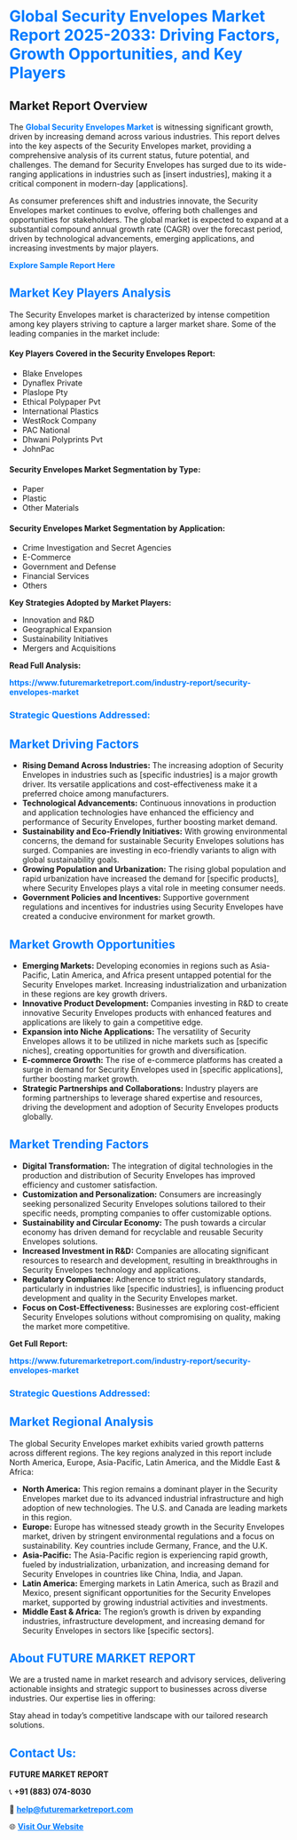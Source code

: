 <h1 style="color: #007BFF;">Global Security Envelopes Market Report 2025-2033: Driving Factors, Growth Opportunities, and Key Players</h1>

<section id="overview">
<h2>Market Report Overview</h2>
<p>The <a href="https://www.futuremarketreport.com/industry-report/security-envelopes-market" style="color: #007BFF; text-decoration: none;"><strong>Global Security Envelopes Market</strong></a> is witnessing significant growth, driven by increasing demand across various industries. This report delves into the key aspects of the Security Envelopes market, providing a comprehensive analysis of its current status, future potential, and challenges. The demand for Security Envelopes has surged due to its wide-ranging applications in industries such as [insert industries], making it a critical component in modern-day [applications].</p>
<p>As consumer preferences shift and industries innovate, the Security Envelopes market continues to evolve, offering both challenges and opportunities for stakeholders. The global market is expected to expand at a substantial compound annual growth rate (CAGR) over the forecast period, driven by technological advancements, emerging applications, and increasing investments by major players.</p>
</section>

<section id="overview">
<p><a href="https://www.futuremarketreport.com/request-sample/reportId=109840" style="color: #007BFF; text-decoration: none;"><strong>Explore Sample Report Here</strong></a></p>
</section>

<section id="key-players">
<h2 style="color: #007BFF;">Market Key Players Analysis</h2>
<p>The Security Envelopes market is characterized by intense competition among key players striving to capture a larger market share. Some of the leading companies in the market include:</p>
<h4>Key Players Covered in the Security Envelopes Report:</h4>
<ul><li>Blake Envelopes</li><li>Dynaflex Private</li><li>Plaslope Pty</li><li>Ethical Polypaper Pvt</li><li>International Plastics</li><li>WestRock Company</li><li>PAC National</li><li>Dhwani Polyprints Pvt</li><li>JohnPac</li></ul>
<h4>Security Envelopes Market Segmentation by Type:</h4>
<ul><li>Paper</li><li>Plastic</li><li>Other Materials</li></ul>

<h4>Security Envelopes Market Segmentation by Application:</h4>
<ul><li>Crime Investigation and Secret Agencies</li><li>E-Commerce</li><li>Government and Defense</li><li>Financial Services</li><li>Others</li></ul>
<p><strong>Key Strategies Adopted by Market Players:</strong></p>
<ul>
<li>Innovation and R&D</li>
<li>Geographical Expansion</li>
<li>Sustainability Initiatives</li>
<li>Mergers and Acquisitions</li>
</ul>
</section>

<section>
<p><strong>Read Full Analysis: </strong></p><a href="https://www.futuremarketreport.com/industry-report/security-envelopes-market" style="color: #007BFF; text-decoration: none;"><strong>https://www.futuremarketreport.com/industry-report/security-envelopes-market</strong></a>
<h3 style="color: #007BFF;">Strategic Questions Addressed:</h3>
</section>

<section id="driving-factors">
<h2 style="color: #007BFF;">Market Driving Factors</h2>
<ul>
<li><strong>Rising Demand Across Industries:</strong> The increasing adoption of Security Envelopes in industries such as [specific industries] is a major growth driver. Its versatile applications and cost-effectiveness make it a preferred choice among manufacturers.</li>
<li><strong>Technological Advancements:</strong> Continuous innovations in production and application technologies have enhanced the efficiency and performance of Security Envelopes, further boosting market demand.</li>
<li><strong>Sustainability and Eco-Friendly Initiatives:</strong> With growing environmental concerns, the demand for sustainable Security Envelopes solutions has surged. Companies are investing in eco-friendly variants to align with global sustainability goals.</li>
<li><strong>Growing Population and Urbanization:</strong> The rising global population and rapid urbanization have increased the demand for [specific products], where Security Envelopes plays a vital role in meeting consumer needs.</li>
<li><strong>Government Policies and Incentives:</strong> Supportive government regulations and incentives for industries using Security Envelopes have created a conducive environment for market growth.</li>
</ul>
</section>

<section id="growth-opportunities">
<h2 style="color: #007BFF;">Market Growth Opportunities</h2>
<ul>
<li><strong>Emerging Markets:</strong> Developing economies in regions such as Asia-Pacific, Latin America, and Africa present untapped potential for the Security Envelopes market. Increasing industrialization and urbanization in these regions are key growth drivers.</li>
<li><strong>Innovative Product Development:</strong> Companies investing in R&D to create innovative Security Envelopes products with enhanced features and applications are likely to gain a competitive edge.</li>
<li><strong>Expansion into Niche Applications:</strong> The versatility of Security Envelopes allows it to be utilized in niche markets such as [specific niches], creating opportunities for growth and diversification.</li>
<li><strong>E-commerce Growth:</strong> The rise of e-commerce platforms has created a surge in demand for Security Envelopes used in [specific applications], further boosting market growth.</li>
<li><strong>Strategic Partnerships and Collaborations:</strong> Industry players are forming partnerships to leverage shared expertise and resources, driving the development and adoption of Security Envelopes products globally.</li>
</ul>
</section>

<section id="trending-factors">
<h2 style="color: #007BFF;">Market Trending Factors</h2>
<ul>
<li><strong>Digital Transformation:</strong> The integration of digital technologies in the production and distribution of Security Envelopes has improved efficiency and customer satisfaction.</li>
<li><strong>Customization and Personalization:</strong> Consumers are increasingly seeking personalized Security Envelopes solutions tailored to their specific needs, prompting companies to offer customizable options.</li>
<li><strong>Sustainability and Circular Economy:</strong> The push towards a circular economy has driven demand for recyclable and reusable Security Envelopes solutions.</li>
<li><strong>Increased Investment in R&D:</strong> Companies are allocating significant resources to research and development, resulting in breakthroughs in Security Envelopes technology and applications.</li>
<li><strong>Regulatory Compliance:</strong> Adherence to strict regulatory standards, particularly in industries like [specific industries], is influencing product development and quality in the Security Envelopes market.</li>
<li><strong>Focus on Cost-Effectiveness:</strong> Businesses are exploring cost-efficient Security Envelopes solutions without compromising on quality, making the market more competitive.</li>
</ul>
</section>

<section>
<p><strong>Get Full Report: </strong></p><a href="https://www.futuremarketreport.com/industry-report/security-envelopes-market" style="color: #007BFF; text-decoration: none;"><strong>https://www.futuremarketreport.com/industry-report/security-envelopes-market</strong></a>
<h3 style="color: #007BFF;">Strategic Questions Addressed:</h3>
</section>


<section id="regional-analysis">
<h2 style="color: #007BFF;">Market Regional Analysis</h2>
<p>The global Security Envelopes market exhibits varied growth patterns across different regions. The key regions analyzed in this report include North America, Europe, Asia-Pacific, Latin America, and the Middle East & Africa:</p>
<ul>
<li><strong>North America:</strong> This region remains a dominant player in the Security Envelopes market due to its advanced industrial infrastructure and high adoption of new technologies. The U.S. and Canada are leading markets in this region.</li>
<li><strong>Europe:</strong> Europe has witnessed steady growth in the Security Envelopes market, driven by stringent environmental regulations and a focus on sustainability. Key countries include Germany, France, and the U.K.</li>
<li><strong>Asia-Pacific:</strong> The Asia-Pacific region is experiencing rapid growth, fueled by industrialization, urbanization, and increasing demand for Security Envelopes in countries like China, India, and Japan.</li>
<li><strong>Latin America:</strong> Emerging markets in Latin America, such as Brazil and Mexico, present significant opportunities for the Security Envelopes market, supported by growing industrial activities and investments.</li>
<li><strong>Middle East & Africa:</strong> The region’s growth is driven by expanding industries, infrastructure development, and increasing demand for Security Envelopes in sectors like [specific sectors].</li>
</ul>
</section>

<footer>
<h2 style="color: #007BFF;">About FUTURE MARKET REPORT</h2>
<p>We are a trusted name in market research and advisory services, delivering actionable insights and strategic support to businesses across diverse industries. Our expertise lies in offering:</p>

<p>Stay ahead in today’s competitive landscape with our tailored research solutions.</p>

<h2 style="color: #007BFF;">Contact Us:</h2>
<p><strong>FUTURE MARKET REPORT</strong></p>
<p>📞 <strong>+91 (883) 074-8030</strong></p>
<p>📧 <strong><a href="mailto:help@futuremarketreport.com" style="color: #007BFF;">help@futuremarketreport.com</a></strong></p>
<p>🌐 <strong><a href="https://www.futuremarketreport.com/" style="color: #007BFF;">Visit Our Website</a></strong></p>
</footer>